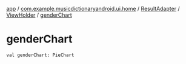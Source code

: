 [app](../../../index.md) / [com.example.musicdictionaryandroid.ui.home](../../index.md) / [ResultAdapter](../index.md) / [ViewHolder](index.md) / [genderChart](./gender-chart.md)

# genderChart

`val genderChart: PieChart`